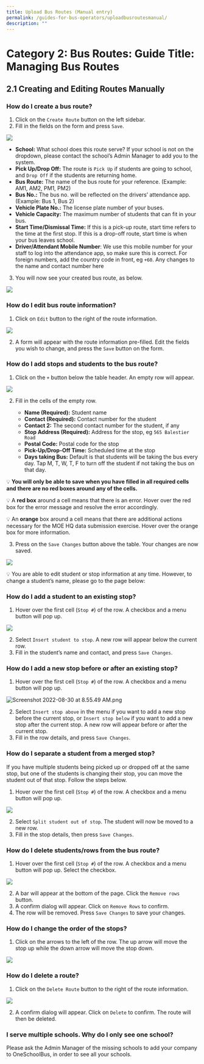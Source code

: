 ```yaml
---
title: Upload Bus Routes (Manual entry)
permalink: /guides-for-bus-operators/uploadbusroutesmanual/
description: ""
---
```

# Category 2: Bus Routes: Guide Title: Managing Bus Routes

## 2.1 Creating and Editing Routes Manually

### How do I create a bus route?

1. Click on the `Create Route` button on the left sidebar. 
2. Fill in the fields on the form and press `Save`.

 ![](/images/Operator/osb%20ops%2004%20create%20route.png)

   - **School:** What school does this route serve? If your school is not on the dropdown, please contact the school’s Admin Manager to add you to the system. 
   - **Pick Up/Drop Off:** The route is `Pick Up` if students are going to school, and `Drop Off` if the students are returning home.
   - **Bus Route:** The name of the bus route for your reference. (Example: AM1, AM2, PM1, PM2)
   - **Bus No.:** The bus no. will be reflected on the drivers’ attendance app. (Example: Bus 1, Bus 2)
   - **Vehicle Plate No.:** The license plate number of your buses. 
   - **Vehicle Capacity:** The maximum number of students that can fit in your bus.
   - **Start Time/Dismissal Time:** If this is a pick-up route, start time refers to the time at the first stop. If this is a drop-off route, start time is when your bus leaves school.
   - **Driver/Attendant Mobile Number**: We use this mobile number for your staff to log into the attendance app, so make sure this is correct. For foreign numbers, add the country code in front, eg `+60`. Any changes to the name and contact number here 
    
3. You will now see your created bus route, as below.

![](/images/Operator/osb%20ops%2005%20bus%20route.png)

### How do I edit bus route information?

1. Click on `Edit` button to the right of the route information.

![](/images/Operator/osb%20ops%2006%20bus%20route%20edit.png)

2. A form will appear with the route information pre-filled. Edit the fields you wish to change, and press the `Save` button on the form.

### How do I add stops and students to the bus route?

1. Click on the `+` button below the table header. An empty row will appear.

![](/images/Operator/osb%20ops%2007%20bus%20route%20add%20student.png)

2. Fill in the cells of the empty row. 

   - **Name (Required):** Student name
   - **Contact (Required):** Contact number for the student
   - **Contact 2:** The second contact number for the student, if any
   - **Stop Address (Required):** Address for the stop, eg `565 Balestier Road`
   - **Postal Code:** Postal code for the stop
   - **Pick-Up/Drop-Off Time:** Scheduled time at the stop
   - **Days taking Bus:** Default is that students will be taking the bus every day. Tap M, T, W, T, F to turn off the student if not taking the bus on that day.

💡 **You will only be able to save when you have filled in all required cells and there are no red boxes around any of the cells.**
   
💡 A **red box** around a cell means that there is an error. Hover over the red box for the error message and resolve the error accordingly.
   
💡 An **orange** box around a cell means that there are additional actions necessary for the MOE HQ data submission exercise. Hover over the orange box for more information.

3. Press on the `Save Changes` button above the table. Your changes are now saved.

![](/images/Operator/osb%20ops%2008%20bus%20route%20add%20student.png)

💡 You are able to edit student or stop information at any time. However, to change a student’s name, please go to the page below:


### How do I add a student to an existing stop?

1. Hover over the first cell (`Stop #`) of the row. A checkbox and a menu button will pop up.

![](/images/Operator/osb%20ops%2010%20bus%20route%20add%20stop.png)

2. Select `Insert student to stop`. A new row will appear below the current row. 
3. Fill in the student’s name and contact, and press `Save Changes`.

### How do I add a new stop before or after an existing stop?

1. Hover over the first cell (`Stop #`) of the row. A checkbox and a menu button will pop up.

![Screenshot 2022-08-30 at 8.55.49 AM.png](https://s3-us-west-2.amazonaws.com/secure.notion-static.com/cb2a8a9e-011b-4a80-ab0c-0cf9d5aaa894/Screenshot_2022-08-30_at_8.55.49_AM.png)

2. Select `Insert stop above` in the menu if you want to add a new stop before the current stop, or `Insert stop below` if you want to add a new stop after the current stop. A new row will appear before or after the current stop. 
3. Fill in the row details, and press `Save Changes`.

### How do I separate a student from a merged stop?

If you have multiple students being picked up or dropped off at the same stop, but one of the students is changing their stop, you can move the student out of that stop. Follow the steps below.

1. Hover over the first cell (`Stop #`) of the row. A checkbox and a menu button will pop up.

![](/images/Operator/osb%20ops%2011%20bus%20route%20split%20row.png)

2. Select `Split student out of stop`. The student will now be moved to a new row. 
3. Fill in the stop details, then press `Save Changes`.

### How do I delete students/rows from the bus route?

1. Hover over the first cell (`Stop #`) of the row. A checkbox and a menu button will pop up. Select the checkbox.

![](/images/Operator/osb%20ops%2013%20bus%20route%20delete%20student.png)

2. A bar will appear at the bottom of the page. Click the `Remove rows` button. 
3. A confirm dialog will appear. Click on `Remove Rows` to confirm.
4. The row will be removed. Press `Save Changes` to save your changes.

### How do I change the order of the stops?

1. Click on the arrows to the left of the row. The up arrow will move the stop up while the down arrow will move the stop down. 

![](/images/Operator/osb%20ops%2012%20bus%20route%20reorder.png)

### How do I delete a route?

1. Click on the `Delete Route` button to the right of the route information.

![](/images/Operator/osb%20ops%2014%20bus%20route%20delete%20route.png)

2. A confirm dialog will appear. Click on `Delete` to confirm. The route will then be deleted.

### I serve multiple schools. Why do I only see one school?

Please ask the Admin Manager of the missing schools to add your company to OneSchoolBus, in order to see all your schools.